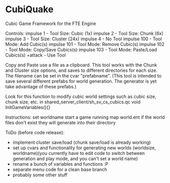 # CubiQuake
Cubic Game Framework for the FTE Engine

Controls:
impulse 1 - Tool Size: Cubic (1x)
impulse 2 - Tool Size: Chunk (6x)
impulse 3 - Tool Size: Cluster (24x)
impulse 4 - No Tool
impulse 100 - Tool Mode: Add Cubic(s)
impulse 101 - Tool Mode: Remove Cubic(s)
impulse 102 - Tool Mode: Copy/Save Cubics(s)
impulse 103 - Tool Mode: Paste/Load Cubics(s)
+attack - Use Tool

Copy and Paste use a file as a clipboard. This tool works with the Chunk and Cluster size options, and saves to different directories for each size. The filename can be set in the cvar "prefabname". (This tool is intended to save several different prefabs for world generation. The generator is yet take advantage of these prefabs.)

Look for this function to modify cubic world settings such as cubic size, chunk size, etc.
in shared_server_client/sh_sv_cs_cubics.qc
void InitGameVariables(){}

Instructions:
set worldname
start a game running map world.ent
if the world files don't exist they will generate into their directory

ToDo (before code release):
- implement cluster save/load (chunk save/load is already working)
- set up cvars and functionality for generating new worlds (worldsize, worldname)(you currently have to edit code to switch between generation and play mode, and you can't set a world name)
- rename a bunch of variables and functions :P
- separate menu code for a clean base branch
- probably some other stuff

